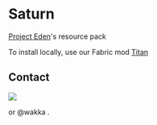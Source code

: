 # Saturn
[Project Eden](https://projecteden.gg)'s resource pack

To install locally, use our Fabric mod [Titan](https://github.com/ProjectEdenGG/Titan)

## Contact
[<img src="https://discordapp.com/api/guilds/132680070480396288/widget.png?style=banner3">](https://discord.projecteden.gg)

or @wakka
.

